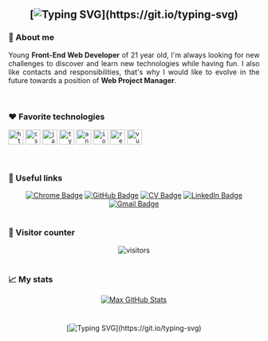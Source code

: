 <div align="center">
    
## [![Typing SVG](https://readme-typing-svg.herokuapp.com?font=calibri&color=%237370F7&size=30&center=true&vCenter=true&lines=Hi%2C+I'm+Max+!;Nice+to+meet+you+!)](https://git.io/typing-svg)

</div>

### 🚀 About me

<div align="justify"> 
    
Young <b>Front-End Web Developer</b> of 21 year old, I'm always looking for new challenges to discover and learn new technologies while having fun. I also like contacts and responsibilities, that's why I would like to evolve in the future towards a position of <b>Web Project Manager</b>.
  
</div>

<br>

### ❤ Favorite technologies

<div align="justify">

<code><img title="HTML" alt="html" width="30px" src="https://cdn.jsdelivr.net/gh/devicons/devicon/icons/html5/html5-original.svg" /></code>
<code><img title="CSS" alt="css" width="30px" src="https://cdn.jsdelivr.net/gh/devicons/devicon/icons/css3/css3-original.svg" /></code>
<code><img title="JavaScript" alt="javascript" width="30px" src="https://cdn.jsdelivr.net/gh/devicons/devicon/icons/javascript/javascript-original.svg" /></code>
<code><img title="TypeScript" alt="typescript" width="30px" src="https://cdn.jsdelivr.net/gh/devicons/devicon/icons/typescript/typescript-original.svg" /></code>
<code><img title="Angular" alt="angular" width="30px" src="https://cdn.jsdelivr.net/gh/devicons/devicon/icons/angularjs/angularjs-original.svg" /></code>
<code><img title="Ionic" alt="ionic" width="30px" src="https://cdn.jsdelivr.net/gh/devicons/devicon/icons/ionic/ionic-original.svg" /></code>
<code><img title="React" alt="react" width="30px" src="https://cdn.jsdelivr.net/gh/devicons/devicon/icons/react/react-original.svg" /></code>
<code><img title="Vue.js" alt="vue.js" width="30px" src="https://cdn.jsdelivr.net/gh/devicons/devicon/icons/vuejs/vuejs-original.svg" /></code>

</div>

<br>

### 🧩 Useful links

<div align="center">
   
[![Chrome Badge](https://img.shields.io/badge/-my%20portfolio%20[fr]-94399E?logo=google-cloud&logoColor=white&style=for-the-badge)](https://maxhwk.github.io/)
[![GitHub Badge](https://img.shields.io/badge/-my%20last%20projects-FF7200?logo=github&logoColor=white&style=for-the-badge)](https://github.com/MaxHwK?tab=repositories)
[![CV Badge](https://img.shields.io/badge/-my%20cv%20[fr]-83B81A?logo=apache&logoColor=white&style=for-the-badge)](https://maxhwk.github.io/public/assets/doc/CV_GIRON_Maxence.pdf)
[![LinkedIn Badge](https://img.shields.io/badge/-my%20linkedin-0A66C2?logo=linkedin&logoColor=white&style=for-the-badge)](https://www.linkedin.com/in/maxence-giron/)
[![Gmail Badge](https://img.shields.io/badge/-gironmaxence.pro-EA4335?logo=gmail&logoColor=white&style=for-the-badge)](mailto:gironmaxence.pro@gmail.com)
    
</div>

#

### 👀 Visitor counter

<div align="center">
    
<img alt="visitors" src="https://profile-counter.glitch.me/MaxHwK/count.svg">
    
</div>

#

### 📈 My stats

<div align="center">
    
<a href="https://github.com/anuraghazra/github-readme-stats"><img src="https://github-readme-stats.vercel.app/api?username=MaxHwK&show_icons=true&include_all_commits=true&theme=rose_pine&hide_border=false" alt="Max GitHub Stats" /></a>

</div>

#

<div align="center">

[![Typing SVG](https://readme-typing-svg.herokuapp.com?font=calibri&color=%237370F7&size=30&center=true&vCenter=true&lines=Have+a+nice+day+!;Bye+!)](https://git.io/typing-svg)
 
</div>
